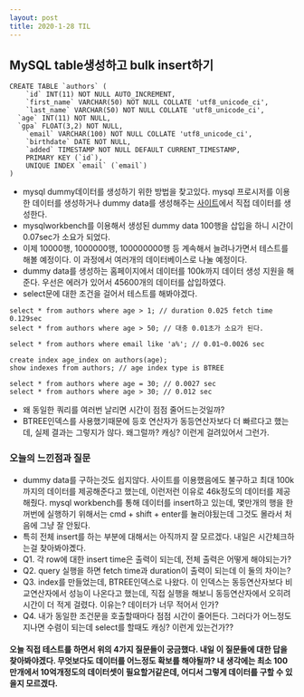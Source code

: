 ```yaml
---
layout: post
title: 2020-1-28 TIL
---
```

## MySQL table생성하고 bulk insert하기

```mysql
CREATE TABLE `authors` (
	`id` INT(11) NOT NULL AUTO_INCREMENT,
	`first_name` VARCHAR(50) NOT NULL COLLATE 'utf8_unicode_ci',
	`last_name` VARCHAR(50) NOT NULL COLLATE 'utf8_unicode_ci',
  `age` INT(11) NOT NULL,
  `gpa` FLOAT(3,2) NOT NULL,
	`email` VARCHAR(100) NOT NULL COLLATE 'utf8_unicode_ci',
	`birthdate` DATE NOT NULL,
	`added` TIMESTAMP NOT NULL DEFAULT CURRENT_TIMESTAMP,
	PRIMARY KEY (`id`),
	UNIQUE INDEX `email` (`email`)
)
```

- mysql dummy데이터를 생성하기 위한 방법을 찾고있다. mysql 프로시저를 이용한 데이터를 생성하거나 dummy data를 생성해주는 [사이트](http://filldb.info/)에서 직접 데이터를 생성한다.
- mysqlworkbench를 이용해서 생성된 dummy data 100행을 삽입을 하니 시간이 0.07sec가 소요가 되었다.
- 이제 10000행, 1000000행, 100000000행 등 계속해서 늘려나가면서 테스트를 해볼 예정이다. 이 과정에서 여러개의 데이터베이스로 나눌 예정이다.
- dummy data를 생성하는 홈페이지에서 데이터를 100k까지 데이터 생성 지원을 해준다. 우선은 에러가 있어서 45600개의 데이터를 삽입하였다.
- select문에 대한 조건을 걸어서 테스트를 해봐야겠다.



```mysql
select * from authors where age > 1; // duration 0.025 fetch time 0.129sec
select * from authors where age > 50; // 대충 0.01초가 소요가 된다.

select * from authors where email like 'a%'; // 0.01~0.0026 sec

create index age_index on authors(age);
show indexes from authors; // age index type is BTREE

select * from authors where age = 30; // 0.0027 sec
select * from authors where age > 30; // 0.012 sec
```

- 왜 동일한 쿼리를 여러번 날리면 시간이 점점 줄어드는것일까?
- BTREE인덱스를 사용했기때문에 등호 연산자가 동등연산자보다 더 빠르다고 했는데, 실제 결과는 그렇지가 않다. 왜그럴까? 캐싱? 이런게 걸려있어서 그런가.


### 오늘의 느낀점과 질문

- dummy data를 구하는것도 쉽지않다. 사이트를 이용했음에도 불구하고 최대 100k까지의 데이터를 제공해준다고 했는데, 이런저런 이유로 46k정도의 데이터를 제공해줬다. mysql workbench를 통해 데이터를 insert하고 있는데, 몇만개의 행을 한꺼번에 실행하기 위해서는 cmd + shift + enter를 눌러야됬는데 그것도 몰라서 처음에 그냥 잘 안됬다.
- 특히 전체 insert를 하는 부분에 대해서는 아직까지 잘 모르겠다. 내일은 시간체크하는걸 찾아봐야곘다.
- Q1. 각 row에 대한 insert time은 출력이 되는데, 전체 출력은 어떻게 해야되는가?
- Q2. query 실행을 하면 fetch time과 duration이 출력이 되는데 이 둘의 차이는?
- Q3. index를 만들었는데, BTREE인덱스로 나왔다. 이 인덱스는 동등연산자보다 비교연산자에서 성능이 나온다고 했는데, 직접 실행을 해보니 동등연산자에서 오히려 시간이 더 적게 걸렸다. 이유는? 데이터가 너무 적어서 인가?
- Q4. 내가 동일한 조건문을 호출할때마다 점점 시간이 줄어든다. 그러다가 어느정도 지나면 수렴이 되는데 select를 할때도 캐싱? 이런게 있는건가??

#### 오늘 직접 테스트를 하면서 위의 4가지 질문들이 궁금했다. 내일 이 질문들에 대한 답을 찾아봐야겠다. 무엇보다도 데이터를 어느정도 확보를 해야될까? 내 생각에는 최소 100만개에서 10억개정도의 데이터셋이 필요할거같은데, 어디서 그렇게 데이터를 구할 수 있을지 모르겠다.
